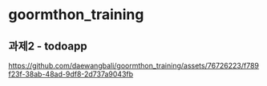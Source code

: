 # goormthon_training

## 과제2 - todoapp
https://github.com/daewangbali/goormthon_training/assets/76726223/f789f23f-38ab-48ad-9df8-2d737a9043fb

